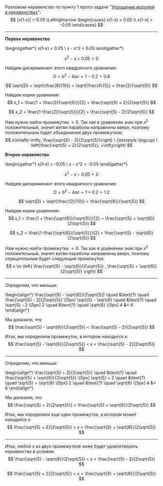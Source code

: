 Разложим неравенство по пункту 1 прото-задачи "[Упрощение модулей в неравенствах](/proto/simple-abs)":
$$ |x(1-x)| < 0.05 \Leftrightarrow \begin{cases} x(1-x) < 0.05 \\ x(1-x) > -0.05 \end{cases} $$

---

**Первое неравенство**

\begin{gather*}
    x(1-x) < 0.05
    \\
    x - x^2 < 0.05
\end{gather*}

$$ x^2 -x + 0.05 > 0 $$

Найдем дискриминант этого квадратного уравнения:
$$ D = b^2 - 4ac = 1 - 0.2 = 0.8 $$

$$ \sqrt{D} = \sqrt{\frac{8}{10}} = \sqrt{\frac{4}{5}} = \frac{2}{\sqrt{5}} $$

Найдем корни уравнения:
$$ x_1 = \frac{1 + \frac{2}{\sqrt{5}}}{2} = \frac{\sqrt{5} + 2}{2\sqrt{5}} $$

$$ x_2 = \frac{1-\frac{2}{\sqrt{5}}}{2} = \frac{\sqrt{5} - 2}{2\sqrt{5}} $$

Нам нужно найти промежутки $>0$. Так как в уравнении знак при $x^2$ положительный, значит ветви параболы направлены вверх, поэтому положительным будет объединение двух промежутков:
$$ x\in\left(-\infty, \frac{\sqrt{5} - 2}{2\sqrt{5}}\right) \ {\textstyle \bigcup} \ \left(\frac{\sqrt{5} + 2}{2\sqrt{5}}, +\infty\right) $$

**Второе неравенство**

\begin{gather*}
    x(1-x) > -0.05
    \\
    x - x^2 > -0.05
\end{gather*}

$$ x^2 - x - 0.05 < 0 $$

Найдем дискриминант этого квадратного уравнения:
$$ D = b^2 - 4ac = 1 + 0.2 = 1.2 $$

$$ \sqrt{D} = \sqrt{\frac{12}{10}} = \frac{\sqrt{6}}{\sqrt{5}} $$

Найдем корни уравнения:
$$ x_1 = \frac{1 + \frac{\sqrt{6}}{\sqrt{5}}}{2} = \frac{\sqrt{5} + \sqrt{6}}{2\sqrt{5}} $$

$$ x_2 = \frac{1-\frac{\sqrt{6}}{\sqrt{5}}}{2} = \frac{\sqrt{5} - \sqrt{6}}{2\sqrt{5}} $$

Нам нужно найти промежутки $<0$. Так как в уравнении знак при $x^2$ положительный, значит ветви параболы направлены вверх, поэтому отрицательным будет следующий промежуток:
$$ x \in \left( \frac{\sqrt{5} - \sqrt{6}}{2\sqrt{5}} , \frac{\sqrt{5} + \sqrt{6}}{2\sqrt{5}} \right) $$

---

Определим, что меньше:

\begin{align*}
    \frac{\sqrt{5} - \sqrt{6}}{2\sqrt{5}}  \quad &\text{?} \quad \frac{\sqrt{5} - 2}{2\sqrt{5}}
    \\[5px]
    \sqrt{5} - \sqrt{6} \quad &\text{?} \quad \sqrt{5} - 2
    \\[5px]
    2 \quad &\text{?} \quad \sqrt{6}
    \\[5px]
    4 &< 6
\end{align*}

Мы доказали, что
$$ \frac{\sqrt{5} - \sqrt{6}}{2\sqrt{5}} < \frac{\sqrt{5} - 2}{2\sqrt{5}} $$

Итак, мы определили промежуток, в котором находится $x$:
$$ \frac{\sqrt{5} - \sqrt{6}}{2\sqrt{5}} < x < \frac{\sqrt{5} - 2}{2\sqrt{5}} $$

---

Определим, что меньше:

\begin{align*}
    \frac{\sqrt{5} + 2}{2\sqrt{5}}  \quad &\text{?} \quad \frac{\sqrt{5} + \sqrt{6}}{2\sqrt{5}}
    \\[5px]
    \sqrt{5} + 2 \quad &\text{?} \quad \sqrt{5} + \sqrt{6}
    \\[5px]
    2 \quad &\text{?} \quad \sqrt{6}
    \\[5px]
    4 &< 6
\end{align*}

Мы доказали, что
$$ \frac{\sqrt{5} + 2}{2\sqrt{5}} < \frac{\sqrt{5} + \sqrt{6}}{2\sqrt{5}} $$

Итак, мы определили еще один промежуток, в котором может находится $x$:
$$ \frac{\sqrt{5} + 2}{2\sqrt{5}} < x < \frac{\sqrt{5} + \sqrt{6}}{2\sqrt{5}} $$

---

Итак, любой $x$ из двух промежутков ниже будет удовлетворять неравенству в условии:
$$ \frac{\sqrt{5} - \sqrt{6}}{2\sqrt{5}} < x < \frac{\sqrt{5} - 2}{2\sqrt{5}} $$

$$ \frac{\sqrt{5} + 2}{2\sqrt{5}} < x < \frac{\sqrt{5} + \sqrt{6}}{2\sqrt{5}} $$